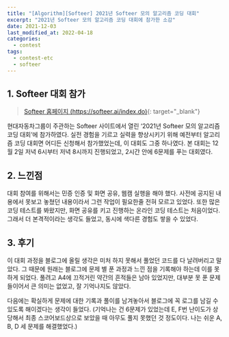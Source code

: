 ```yaml
---
title: "[Algorithm][Softeer] 2021년 Softeer 모의 알고리즘 코딩 대회"
excerpt: "2021년 Softeer 모의 알고리즘 코딩 대회에 참가한 소감"
date: 2021-12-03
last_modified_at: 2022-04-18
categories:
  - contest
tags:
  - contest-etc
  - softeer
---
```


## 1. Softeer 대회 참가

> [Softeer 홈페이지 (https://softeer.ai/index.do)](https://softeer.ai/index.do){: target="_blank"}

현대자동차그룹이 주관하는 Softeer 사이트에서 열린 ‘2021년 Softeer 모의 알고리즘 코딩 대회’에 참가하였다. 실전 경험을 기르고 실력을 향상시키기 위해 예전부터 알고리즘 코딩 대회면 어디든 신청해서 참가했었는데, 이 대회도 그중 하나였다. 본 대회는 12월 2일 저녁 6시부터 저녁 8시까지 진행되었고, 2시간 안에 6문제를 푸는 대회였다.

## 2. 느낀점

대회 참여를 위해서는 민증 인증 및 화면 공유, 웹캠 실행을 해야 했다. 사전에 공지된 내용에서 못보고 놓쳤던 내용이라서 그런 작업이 필요한줄 전혀 모르고 있었다. 또한 많은 코딩 테스트를 봐왔지만, 화면 공유를 키고 진행하는 온라인 코딩 테스트는 처음이었다. 그래서 더 본격적이라는 생각도 들었고, 동시에 색다른 경험도 쌓을 수 있었다.

## 3. 후기

이 대회 과정을 블로그에 올릴 생각은 미처 하지 못해서 풀었던 코드를 다 날려버리고 말았다. 그 때문에 원래는 블로그에 문제 별 푼 과정과 느낀 점을 기록해야 하는데 이를 못하게 되었다. 풀려고 A4에 끄적거린 약간의 흔적들은 남아 있었지만, 대부분 못 푼 문제들이어서 큰 의미는 없었고, 잘 기억나지도 않았다. 

다음에는 확실하게 문제에 대한 기록과 풀이를 남겨놓아서 블로그에 꼭 로그를 남길 수 있도록 해이겠다는 생각이 들었다. (기억나는 건 6문제가 있었는데 E, F번 난이도가 상당해서 최종 스코어보드상으로 보았을 때 아무도 풀지 못했던 것 정도이다. 나는 쉬운 A, B, D 세 문제를 해결했었다.)
